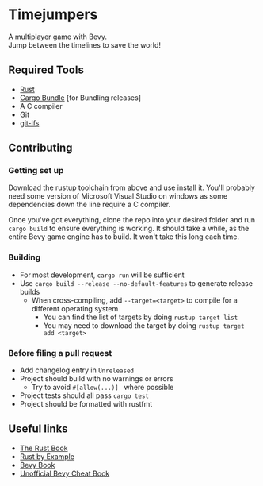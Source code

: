# Timejumpers

A multiplayer game with Bevy.  
Jump between the timelines to save the world!

## Required Tools

- [Rust](https://rustup.rs)
- [Cargo Bundle](https://github.com/burtonageo/cargo-bundle) \[for Bundling releases\]
- A C compiler
- Git
- [git-lfs](https://git-lfs.com/)

## Contributing

### Getting set up

Download the rustup toolchain from above and use install it. You'll probably
need some version of Microsoft Visual Studio on windows as some dependencies
down the line require a C compiler. 

Once you've got everything, clone the repo into your desired folder and run
`cargo build` to ensure everything is working. It should take a while, as the
entire Bevy game engine has to build. It won't take this long each time. 

### Building

- For most development, `cargo run` will be sufficient
- Use `cargo build --release --no-default-features` to generate release builds
    - When cross-compiling, add `--target=<target>` to compile for a different
        operating system
        - You can find the list of targets by doing `rustup target list`
        - You may need to download the target by doing `rustup target add <target>`

### Before filing a pull request

- Add changelog entry in `Unreleased`
- Project should build with no warnings or errors
    - Try to avoid `#[allow(...)] ` where possible
- Project tests should all pass `cargo test`
- Project should be formatted with rustfmt

## Useful links

- [The Rust Book](https://doc.rust-lang.org/book/)
- [Rust by Example](https://doc.rust-lang.org/rust-by-example/)
- [Bevy Book](https://bevyengine.org/learn/book/introduction/)
- [Unofficial Bevy Cheat Book](https://bevy-cheatbook.github.io/)
